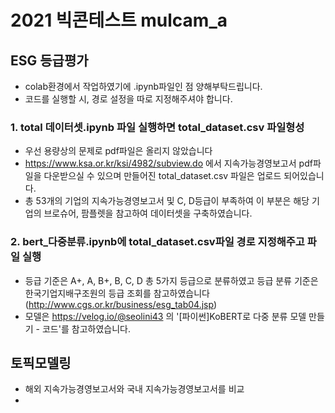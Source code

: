 # 2021 빅콘테스트 mulcam_a

## ESG 등급평가
- colab환경에서 작업하였기에 .ipynb파일인 점 양해부탁드립니다. 
- 코드를 실행할 시, 경로 설정을 따로 지정해주셔야 합니다.



### 1. total 데이터셋.ipynb 파일 실행하면 total_dataset.csv 파일형성
 - 우선 용량상의 문제로 pdf파일은 올리지 않았습니다
 - https://www.ksa.or.kr/ksi/4982/subview.do 에서 지속가능경영보고서 pdf파일을 다운받으실 수 있으며 만들어진 total_dataset.csv 파일은 업로드 되어있습니다.  
 - 총 53개의 기업의 지속가능경영보고서 및 C, D등급이 부족하여 이 부분은 해당 기업의 브로슈어, 팜플렛을 참고하여 데이터셋을 구축하였습니다. 



### 2. bert_다중분류.ipynb에 total_dataset.csv파일 경로 지정해주고 파일 실행 
 - 등급 기준은 A+, A, B+, B, C, D 총 5가지 등급으로 분류하였고 등급 분류 기준은 한국기업지배구조원의 등급 조회를 참고하였습니다(http://www.cgs.or.kr/business/esg_tab04.jsp)
 - 모델은 https://velog.io/@seolini43 의 '[파이썬]KoBERT로 다중 분류 모델 만들기 - 코드'를 참고하였습니다. 

## 토픽모델링 
 - 해외 지속가능경영보고서와 국내 지속가능경영보고서를 비교 
 - 
 
